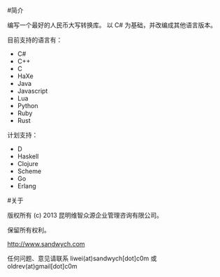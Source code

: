 #简介

编写一个最好的人民币大写转换库。
以 C# 为基础，并改编成其他语言版本。

目前支持的语言有：

* C#
* C++
* C
* HaXe
* Java
* Javascript
* Lua
* Python
* Ruby
* Rust

计划支持：

* D
* Haskell
* Clojure
* Scheme
* Go
* Erlang


#关于

版权所有 (c) 2013 昆明维智众源企业管理咨询有限公司。

保留所有权利。

http://www.sandwych.com

任何问题、意见请联系 liwei(at)sandwych[dot]c0m 或 oldrev(at)gmail[dot]c0m
